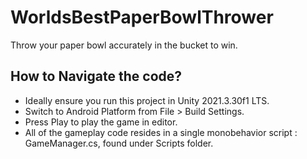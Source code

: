 # WorldsBestPaperBowlThrower
Throw your paper bowl accurately in the bucket to win.

## How to Navigate the code?
- Ideally ensure you run this project in Unity 2021.3.30f1 LTS.
- Switch to Android Platform from File > Build Settings.
- Press Play to play the game in editor.
- All of the gameplay code resides in a single monobehavior script : GameManager.cs, found under Scripts folder.  
